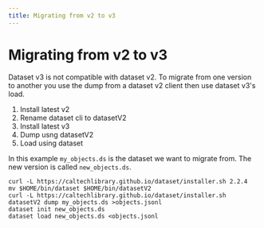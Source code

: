 ```yaml
---
title: Migrating from v2 to v3
---
```


# Migrating from v2 to v3

Dataset v3 is not compatible with dataset v2.  To migrate from one version to another you use the dump from a dataset v2 client then use dataset v3's load.

1. Install latest v2
2. Rename dataset cli to datasetV2
3. Install latest v3
4. Dump usng datasetV2
5. Load using dataset

In this example `my_objects.ds` is the dataset we want to migrate from. The new version is called `new_objects.ds`.

~~~shell
curl -L https://caltechlibrary.github.io/dataset/installer.sh 2.2.4
mv $HOME/bin/dataset $HOME/bin/datasetV2
curl -L https://caltechlibrary.github.io/dataset/installer.sh
datasetV2 dump my_objects.ds >objects.jsonl
dataset init new_objects.ds
dataset load new_objects.ds <objects.jsonl
~~~~

